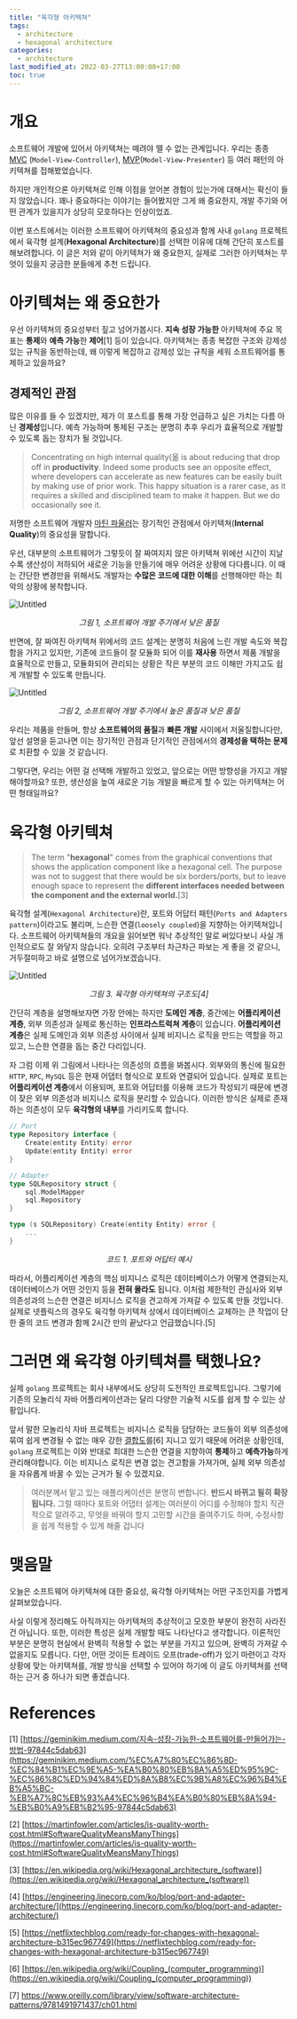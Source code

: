 ```yaml
---
title: "육각형 아키텍쳐"
tags:
  - architecture
  - hexagonal architecture
categories:
  - architecture
last_modified_at: 2022-03-27T13:00:00+17:00
toc: true
---
```

# 개요

소프트웨어 개발에 있어서 아키텍쳐는 떼려야 뗄 수 없는 관계입니다. 우리는 종종 [MVC](https://en.wikipedia.org/wiki/Model%E2%80%93view%E2%80%93controller) (`Model-View-Controller`), [MVP](https://en.wikipedia.org/wiki/Model%E2%80%93view%E2%80%93controller)(`Model-View-Presenter`) 등 여러 패턴의 아키텍쳐를 접해봤었습니다.

하지만 개인적으론 아키텍쳐로 인해 이점을 얻어본 경험이 있는가에 대해서는 확신이 들지 않았습니다. 꽤나 중요하다는 이야기는 들어봤지만 그게 왜 중요한지, 개발 주기와 어떤 관계가 있을지가 상당히 모호하다는 인상이었죠.

이번 포스트에서는 이러한 소프트웨어 아키텍쳐의 중요성과 함께 사내 `golang` 프로젝트에서 육각형 설계(**Hexagonal Architecture**)를 선택한 이유에 대해 간단히 포스트를 해보려합니다. 이 글은 저와 같이 아키텍쳐가 왜 중요한지, 실제로 그러한 아키텍쳐는 무엇이 있을지 궁금한 분들에게 추천 드립니다.

# 아키텍쳐는 왜 중요한가

우선 아키텍쳐의 중요성부터 짚고 넘어가봅시다. **지속 성장 가능한** 아키텍쳐에 주요 목표는 **통제**와 **예측 가능**한 **제어**[1] 등이 있습니다. 아키텍쳐는 종종 복잡한 구조와 강제성 있는 규칙을 동반하는데, 왜 이렇게 복잡하고 강제성 있는 규칙을 세워 소프트웨어를 통제하고 있을까요?

## 경제적인 관점

많은 이유를 들 수 있겠지만, 제가 이 포스트를 통해 가장 언급하고 싶은 가치는 다름 아닌 **경제성**입니다. 예측 가능하며 통제된 구조는 분명히 추후 우리가 효율적으로 개발할 수 있도록 돕는 장치가 될 것입니다.

> Concentrating on high internal quality(옮 is about reducing that drop off in **productivity**. Indeed some products see an opposite effect, where developers can accelerate as new features can be easily built by making use of prior work. This happy situation is a rarer case, as it requires a skilled and disciplined team to make it happen. But we do occasionally see it.

저명한 소프트웨어 개발자 [마틴 파울러](https://ko.wikipedia.org/wiki/%EB%A7%88%ED%8B%B4_%ED%8C%8C%EC%9A%B8%EB%9F%AC)는 장기적인 관점에서 아키텍쳐(**Internal Quality**)의 중요성을 말합니다.

우선, 대부분의 소프트웨어가 그렇듯이 잘 짜여지지 않은 아키텍쳐 위에선 시간이 지날수록 생산성이 저하되어 새로운 기능을 만들기에 매우 어려운 상황에 다다릅니다. 이 때는 간단한 변경만을 위해서도 개발자는 **수많은 코드에 대한 이해**를 선행해야만 하는 최악의 상황에 봉착합니다.

![Untitled](/assets/images/lower-time.png)

<center><i>그림 1, 소프트웨어 개발 주기에서 낮은 품질</i></center>

반면에, 잘 짜여진 아키텍쳐 위에서의 코드 설계는 분명히 처음에 느린 개발 속도와 복잡함을 가지고 있지만, 기존에 코드들이 잘 모듈화 되어 이를 **재사용** 하면서 제품 개발을 효율적으로 만들고, 모듈화되어 관리되는 상황은 작은 부분의 코드 이해만 가지고도 쉽게 개발할 수 있도록 만듭니다.

![Untitled](/assets/images/good-time.png)

<center><i>그림 2, 소프트웨어 개발 주기에서 높은 품질과 낮은 품질</i></center>

우리는 제품을 만들며, 항상 **소프트웨어의 품질**과 **빠른 개발** 사이에서 저울질합니다만, 앞선 설명을 듣고나면 이는 장기적인 관점과 단기적인 관점에서의 **경제성을 택하는 문제**로 치환할 수 있을 것 같습니다.

그렇다면, 우리는 어떤 걸 선택해 개발하고 있었고, 앞으로는 어떤 방향성을 가지고 개발해야할까요? 또한, 생산성을 높여 새로운 기능 개발을 빠르게 할 수 있는 아키텍쳐는 어떤 형태일까요?

# 육각형 아키텍쳐

> The term "**hexagonal**" comes from the graphical conventions that shows the application component like a hexagonal cell. The purpose was not to suggest that there would be six borders/ports, but to leave enough space to represent the **different interfaces needed between the component and the external world.**[3]

육각형 설계(`Hexagonal Architecture`)란, 포트와 어답터 패턴(`Ports and Adapters pattern`)이라고도 불리며, 느슨한 연결(`loosely coupled`)을 지향하는 아키텍쳐입니다. 소프트웨어 아키텍쳐들의 개요을 읽어보면 워낙 추상적인 말로 써있다보니 사실 개인적으로도 잘 와닿지 않습니다. 오히려 구조부터 차근차근 파보는 게 좋을 것 같으니, 거두절미하고 바로 설명으로 넘어가보겠습니다.

![Untitled](/assets/images/hexgonal.png)

<center><i>그림 3. 육각형 아키텍쳐의 구조도[4]</i></center>

간단히 계층을 설명해보자면 가장 안에는 하지만 **도메인 계층**, 중간에는 **어플리케이션 계층**, 외부 의존성과 실제로 통신하는 **인프라스트럭쳐 계층**이 있습니다. **어플리케이션 계층**은 실제 도메인과 외부 의존성 사이에서 실제 비지니스 로직을 만드는 역할을 하고 있고, 느슨한 연결을 돕는 중간 다리입니다.

자 그럼 이제 위 그림에서 나타나는 의존성의 흐름을 봐봅시다. 외부와의 통신에 필요한 `HTTP`, `RPC`, `MySQL` 등은 현재 어댑터 형식으로 포트와 연결되어 있습니다. 실제로 포트는 **어플리케이션 계층**에서 이용되며, 포트와 어답터를 이용해 코드가 작성되기 때문에 변경이 잦은 외부 의존성과 비지니스 로직을 분리할 수 있습니다. 이러한 방식은 실제로 존재하는 의존성이 모두 **육각형의 내부**를 가리키도록 합니다.

```go
// Port
type Repository interface {
	Create(entity Entity) error
	Update(entity Entity) error
}

// Adapter
type SQLRepository struct {
	sql.ModelMapper
	sql.Repository
}

type (s SQLRepository) Create(entity Entity) error {
	...
}
```

<center><i>코드 1. 포트와 어답터 예시</i></center>

따라서, 어플리케이션 계층의 핵심 비지니스 로직은 데이터베이스가 어떻게 연결되는지, 데이터베이스가 어떤 것인지 등을 **전혀 몰라도** 됩니다. 이처럼 제한적인 관심사와 외부 의존성과의 느슨한 연결은 비지니스 로직을 견고하게 가져갈 수 있도록 만들 것입니다. 실제로 넷플릭스의 경우도 육각형 아키텍쳐 상에서 데이터베이스 교체하는 큰 작업이 단 한 줄의 코드 변경과 함께 2시간 만의 끝났다고 언급했습니다.[5]

# 그러면 왜 육각형 아키텍쳐를 택했나요?

실제 `golang` 프로젝트는 회사 내부에서도 상당히 도전적인 프로젝트입니다. 그렇기에 기존의 모놀리식 자바 어플리케이션과는 달리 다양한 기술적 시도를 쉽게 할 수 있는 상황입니다.

앞서 말한 모놀리식 자바 프로젝트는 비지니스 로직을 담당하는 코드들이 외부 의존성에 묶여 쉽게 변경될 수 없는 매우 강한 [결합도](https://en.wikipedia.org/wiki/Coupling_(computer_programming))를[6] 지니고 있기 때문에 어려운 상황인데, `golang` 프로젝트는 이와 반대로 최대한 느슨한 연결을 지향하여 **통제**하고 **예측가능**하게 관리해야합니다. 이는 비지니스 로직은 변경 없는 견고함을 가져가며, 실제 외부 의존성을 자유롭게 바꿀 수 있는 근거가 될 수 있겠지요.

> 여러분께서 맡고 있는 애플리케이션은 분명히 변합니다. **반드시 바뀌고 필히 확장됩니다.** 그럴 때마다 포트와 어댑터 설계는 여러분이 어디를 수정해야 할지 직관적으로 알려주고, 무엇을 바꿔야 할지 고민할 시간을 줄여주기도 하며, 수정사항을 쉽게 적용할 수 있게 해줄 겁니다

# 맺음말

오늘은 소프트웨어 아키텍쳐에 대한 중요성, 육각형 아키텍쳐는 어떤 구조인지를 가볍게 살펴보았습니다.

사실 이렇게 정리해도 아직까지는 아키텍쳐의 추상적이고 모호한 부분이 완전히 사라진 건 아닙니다. 또한, 이러한 특성은 실제 개발할 때도 나타난다고 생각합니다. 이론적인 부분은 분명히 현실에서 완벽히 적용할 수 없는 부분을 가지고 있으며, 완벽히 가져갈 수 없을지도 모릅니다. 다만, 어떤 것이든 트레이드 오프(trade-off)가 있기 마련이고 각자 상황에 맞는 아키텍쳐를, 개발 방식을 선택할 수 있어야 하기에 이 글도 아키텍쳐를 선택하는 근거 중 하나가 되면 좋겠습니다.

# References

[1] [https://geminikim.medium.com/지속-성장-가능한-소프트웨어를-만들어가는-방법-97844c5dab63](https://geminikim.medium.com/%EC%A7%80%EC%86%8D-%EC%84%B1%EC%9E%A5-%EA%B0%80%EB%8A%A5%ED%95%9C-%EC%86%8C%ED%94%84%ED%8A%B8%EC%9B%A8%EC%96%B4%EB%A5%BC-%EB%A7%8C%EB%93%A4%EC%96%B4%EA%B0%80%EB%8A%94-%EB%B0%A9%EB%B2%95-97844c5dab63)

[2] [https://martinfowler.com/articles/is-quality-worth-cost.html#SoftwareQualityMeansManyThings](https://martinfowler.com/articles/is-quality-worth-cost.html#SoftwareQualityMeansManyThings)

[3] [https://en.wikipedia.org/wiki/Hexagonal_architecture_(software)](https://en.wikipedia.org/wiki/Hexagonal_architecture_(software))

[4] [https://engineering.linecorp.com/ko/blog/port-and-adapter-architecture/](https://engineering.linecorp.com/ko/blog/port-and-adapter-architecture/)

[5] [https://netflixtechblog.com/ready-for-changes-with-hexagonal-architecture-b315ec967749](https://netflixtechblog.com/ready-for-changes-with-hexagonal-architecture-b315ec967749)

[6] [https://en.wikipedia.org/wiki/Coupling_(computer_programming)](https://en.wikipedia.org/wiki/Coupling_(computer_programming))

[7] https://www.oreilly.com/library/view/software-architecture-patterns/9781491971437/ch01.html
